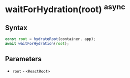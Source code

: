 # waitForHydration(root) <sup>async</sup>

## Syntax

```js
const root = hydrateRoot(container, app);
await waitForHydration(root);
```

## Parameters

* `root` - `<ReactRoot>`
